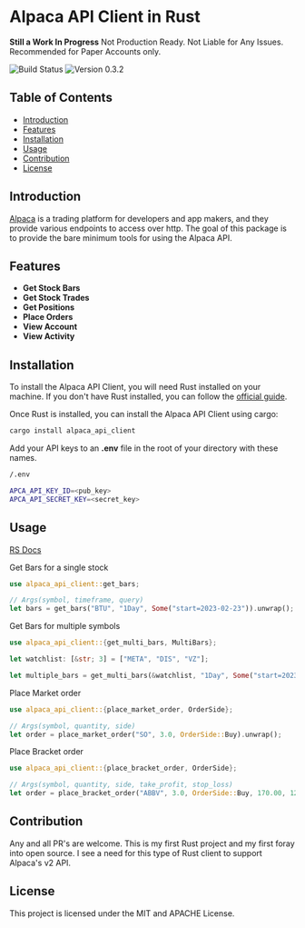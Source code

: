 # Alpaca API Client in Rust

**Still a Work In Progress**
Not Production Ready. Not Liable for Any Issues. Recommended for Paper Accounts only.

![Build Status](https://img.shields.io/badge/build-passing-green.svg)
![Version 0.3.2](https://img.shields.io/badge/version-0.3.2-blue.svg)

## Table of Contents

- [Introduction](#introduction)
- [Features](#features)
- [Installation](#installation)
- [Usage](#usage)
- [Contribution](#contribution)
- [License](#license)

## Introduction

<a href="https://alpaca.markets/">Alpaca</a> is a trading platform for developers and app makers,
and they provide various endpoints to access over http. The goal of this package is to provide
the bare minimum tools for using the Alpaca API.

## Features

- **Get Stock Bars**
- **Get Stock Trades**
- **Get Positions**
- **Place Orders**
- **View Account**
- **View Activity**

## Installation

To install the Alpaca API Client, you will need Rust installed on your machine. If you don't have Rust installed, you can follow the [official guide](https://www.rust-lang.org/tools/install).

Once Rust is installed, you can install the Alpaca API Client using cargo:

```bash
cargo install alpaca_api_client
```

Add your API keys to an <b>.env</b> file in the root of your directory with these names.

```bash
/.env

APCA_API_KEY_ID=<pub_key>
APCA_API_SECRET_KEY=<secret_key>
```

## Usage

[RS Docs](https://docs.rs/alpaca_api_client/0.3.2/alpaca_api_client/)

Get Bars for a single stock

```rust
use alpaca_api_client::get_bars;

// Args(symbol, timeframe, query)
let bars = get_bars("BTU", "1Day", Some("start=2023-02-23")).unwrap();
```

Get Bars for multiple symbols

```rust
use alpaca_api_client::{get_multi_bars, MultiBars};

let watchlist: [&str; 3] = ["META", "DIS", "VZ"];

let multiple_bars = get_multi_bars(&watchlist, "1Day", Some("start=2023-01-01")).unwrap();
```

Place Market order

```rust
use alpaca_api_client::{place_market_order, OrderSide};

// Args(symbol, quantity, side)
let order = place_market_order("SO", 3.0, OrderSide::Buy).unwrap();
```

Place Bracket order

```rust
use alpaca_api_client::{place_bracket_order, OrderSide};

// Args(symbol, quantity, side, take_profit, stop_loss)
let order = place_bracket_order("ABBV", 3.0, OrderSide::Buy, 170.00, 120.00).unwrap();
```

## Contribution

Any and all PR's are welcome. This is my first Rust project and my first foray into open source. I see a need for this type of Rust client to support Alpaca's v2 API.

## License

This project is licensed under the MIT and APACHE License.
